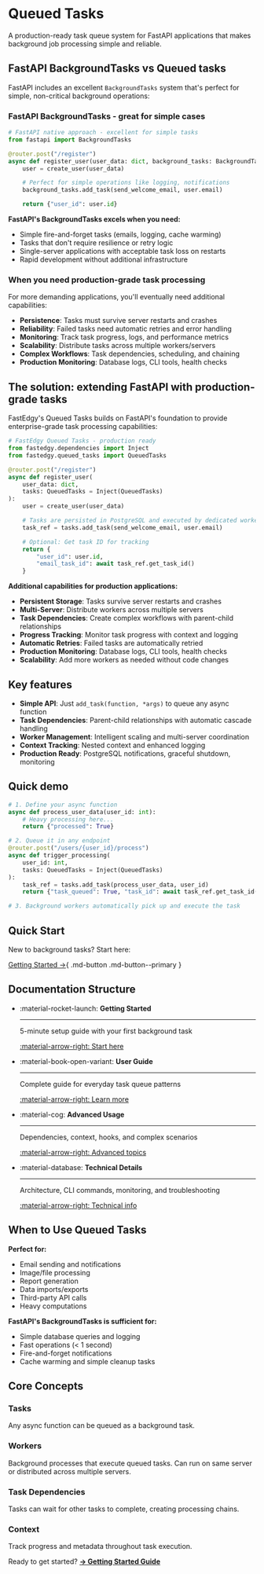 # Queued Tasks

A production-ready task queue system for FastAPI applications that makes background job processing simple and reliable.

## FastAPI BackgroundTasks vs Queued tasks

FastAPI includes an excellent `BackgroundTasks` system that's perfect for simple, non-critical background operations:

### FastAPI BackgroundTasks - great for simple cases

```python
# FastAPI native approach - excellent for simple tasks
from fastapi import BackgroundTasks

@router.post("/register")
async def register_user(user_data: dict, background_tasks: BackgroundTasks):
    user = create_user(user_data)

    # Perfect for simple operations like logging, notifications
    background_tasks.add_task(send_welcome_email, user.email)

    return {"user_id": user.id}
```

**FastAPI's BackgroundTasks excels when you need:**

- Simple fire-and-forget tasks (emails, logging, cache warming)
- Tasks that don't require resilience or retry logic
- Single-server applications with acceptable task loss on restarts
- Rapid development without additional infrastructure

### When you need production-grade task processing

For more demanding applications, you'll eventually need additional capabilities:

- **Persistence**: Tasks must survive server restarts and crashes
- **Reliability**: Failed tasks need automatic retries and error handling
- **Monitoring**: Track task progress, logs, and performance metrics
- **Scalability**: Distribute tasks across multiple workers/servers
- **Complex Workflows**: Task dependencies, scheduling, and chaining
- **Production Monitoring**: Database logs, CLI tools, health checks

## The solution: extending FastAPI with production-grade tasks

FastEdgy's Queued Tasks builds on FastAPI's foundation to provide enterprise-grade task processing capabilities:

```python
# FastEdgy Queued Tasks - production ready
from fastedgy.dependencies import Inject
from fastedgy.queued_tasks import QueuedTasks

@router.post("/register")
async def register_user(
    user_data: dict,
    tasks: QueuedTasks = Inject(QueuedTasks)
):
    user = create_user(user_data)

    # Tasks are persisted in PostgreSQL and executed by dedicated workers
    task_ref = tasks.add_task(send_welcome_email, user.email)

    # Optional: Get task ID for tracking
    return {
        "user_id": user.id,
        "email_task_id": await task_ref.get_task_id()
    }
```

**Additional capabilities for production applications:**

- **Persistent Storage**: Tasks survive server restarts and crashes
- **Multi-Server**: Distribute workers across multiple servers
- **Task Dependencies**: Create complex workflows with parent-child relationships
- **Progress Tracking**: Monitor task progress with context and logging
- **Automatic Retries**: Failed tasks are automatically retried
- **Production Monitoring**: Database logs, CLI tools, health checks
- **Scalability**: Add more workers as needed without code changes

## Key features

- **Simple API**: Just `add_task(function, *args)` to queue any async function
- **Task Dependencies**: Parent-child relationships with automatic cascade handling
- **Worker Management**: Intelligent scaling and multi-server coordination
- **Context Tracking**: Nested context and enhanced logging
- **Production Ready**: PostgreSQL notifications, graceful shutdown, monitoring

## Quick demo

```python
# 1. Define your async function
async def process_user_data(user_id: int):
    # Heavy processing here...
    return {"processed": True}

# 2. Queue it in any endpoint
@router.post("/users/{user_id}/process")
async def trigger_processing(
    user_id: int,
    tasks: QueuedTasks = Inject(QueuedTasks)
):
    task_ref = tasks.add_task(process_user_data, user_id)
    return {"task_queued": True, "task_id": await task_ref.get_task_id()}

# 3. Background workers automatically pick up and execute the task
```

## Quick Start

New to background tasks? Start here:

[Getting Started →](getting-started.md){ .md-button .md-button--primary }

## Documentation Structure

<div class="grid cards" markdown>

-   :material-rocket-launch: **Getting Started**

    ---

    5-minute setup guide with your first background task

    [:material-arrow-right: Start here](getting-started.md)

-   :material-book-open-variant: **User Guide**

    ---

    Complete guide for everyday task queue patterns

    [:material-arrow-right: Learn more](guide.md)

-   :material-cog: **Advanced Usage**

    ---

    Dependencies, context, hooks, and complex scenarios

    [:material-arrow-right: Advanced topics](advanced.md)

-   :material-database: **Technical Details**

    ---

    Architecture, CLI commands, monitoring, and troubleshooting

    [:material-arrow-right: Technical info](technical.md)

</div>

## When to Use Queued Tasks

**Perfect for:**
- Email sending and notifications
- Image/file processing
- Report generation
- Data imports/exports
- Third-party API calls
- Heavy computations

**FastAPI's BackgroundTasks is sufficient for:**
- Simple database queries and logging
- Fast operations (< 1 second)
- Fire-and-forget notifications
- Cache warming and simple cleanup tasks

## Core Concepts

### Tasks
Any async function can be queued as a background task.

### Workers
Background processes that execute queued tasks. Can run on same server or distributed across multiple servers.

### Task Dependencies
Tasks can wait for other tasks to complete, creating processing chains.

### Context
Track progress and metadata throughout task execution.

Ready to get started? **[→ Getting Started Guide](getting-started.md)**
